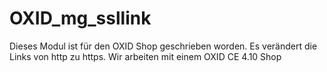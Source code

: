 # OXID_mg_ssllink
Dieses Modul ist für den OXID Shop geschrieben worden. Es verändert die Links von http zu https. Wir arbeiten mit einem OXID CE 4.10 Shop
